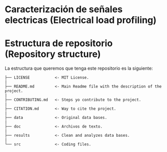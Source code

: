 Caracterización de señales electricas (Electrical load profiling)
===


# Estructura de repositorio (Repository structure)

La estructura que queremos que tenga este repositorio es la siguiente:

    ├── LICENSE           <- MIT License.  
    |  
    ├── README.md         <- Main Readme file with the description of the project.  
    |  
    ├── CONTRIBUTING.md   <- Steps yo contribute to the project.  
    |  
    ├── CITATION.md       <- Way to cite the project.  
    |  
    ├── data              <- Original data bases.  
    |  
    ├── doc               <- Archivos de texto.  
    |  
    ├── results           <- Clean and analyzes data bases.  
    |  
    └── src               <- Coding files.  
